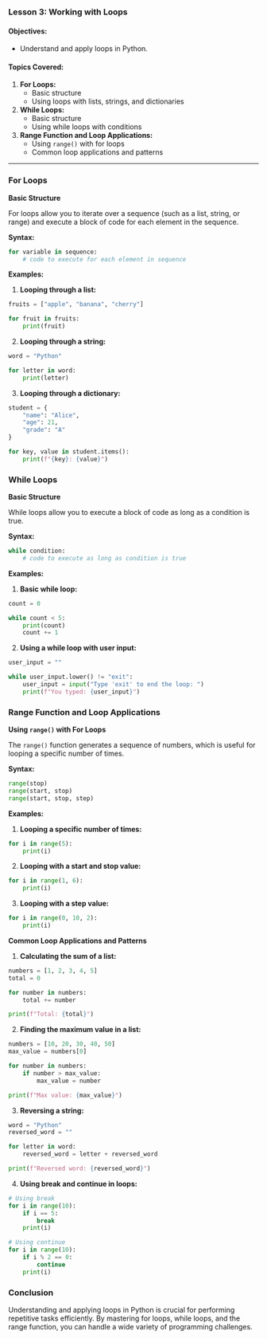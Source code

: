 ### Lesson 3: Working with Loops

#### Objectives:
- Understand and apply loops in Python.

#### Topics Covered:
1. **For Loops:**
    - Basic structure
    - Using loops with lists, strings, and dictionaries
2. **While Loops:**
    - Basic structure
    - Using while loops with conditions
3. **Range Function and Loop Applications:**
    - Using `range()` with for loops
    - Common loop applications and patterns

---

### For Loops

**Basic Structure**

For loops allow you to iterate over a sequence (such as a list, string, or range) and execute a block of code for each element in the sequence.

**Syntax:**

```python
for variable in sequence:
    # code to execute for each element in sequence
```

**Examples:**

1. **Looping through a list:**

```python
fruits = ["apple", "banana", "cherry"]

for fruit in fruits:
    print(fruit)
```

2. **Looping through a string:**

```python
word = "Python"

for letter in word:
    print(letter)
```

3. **Looping through a dictionary:**

```python
student = {
    "name": "Alice",
    "age": 21,
    "grade": "A"
}

for key, value in student.items():
    print(f"{key}: {value}")
```

### While Loops

**Basic Structure**

While loops allow you to execute a block of code as long as a condition is true.

**Syntax:**

```python
while condition:
    # code to execute as long as condition is true
```

**Examples:**

1. **Basic while loop:**

```python
count = 0

while count < 5:
    print(count)
    count += 1
```

2. **Using a while loop with user input:**

```python
user_input = ""

while user_input.lower() != "exit":
    user_input = input("Type 'exit' to end the loop: ")
    print(f"You typed: {user_input}")
```

### Range Function and Loop Applications

**Using `range()` with For Loops**

The `range()` function generates a sequence of numbers, which is useful for looping a specific number of times.

**Syntax:**

```python
range(stop)
range(start, stop)
range(start, stop, step)
```

**Examples:**

1. **Looping a specific number of times:**

```python
for i in range(5):
    print(i)
```

2. **Looping with a start and stop value:**

```python
for i in range(1, 6):
    print(i)
```

3. **Looping with a step value:**

```python
for i in range(0, 10, 2):
    print(i)
```

**Common Loop Applications and Patterns**

1. **Calculating the sum of a list:**

```python
numbers = [1, 2, 3, 4, 5]
total = 0

for number in numbers:
    total += number

print(f"Total: {total}")
```

2. **Finding the maximum value in a list:**

```python
numbers = [10, 20, 30, 40, 50]
max_value = numbers[0]

for number in numbers:
    if number > max_value:
        max_value = number

print(f"Max value: {max_value}")
```

3. **Reversing a string:**

```python
word = "Python"
reversed_word = ""

for letter in word:
    reversed_word = letter + reversed_word

print(f"Reversed word: {reversed_word}")
```

4. **Using break and continue in loops:**

```python
# Using break
for i in range(10):
    if i == 5:
        break
    print(i)

# Using continue
for i in range(10):
    if i % 2 == 0:
        continue
    print(i)
```

### Conclusion

Understanding and applying loops in Python is crucial for performing repetitive tasks efficiently. By mastering for loops, while loops, and the range function, you can handle a wide variety of programming challenges.